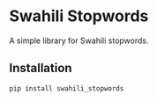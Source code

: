 # Swahili Stopwords

A simple library for Swahili stopwords.

## Installation

```bash
pip install swahili_stopwords

